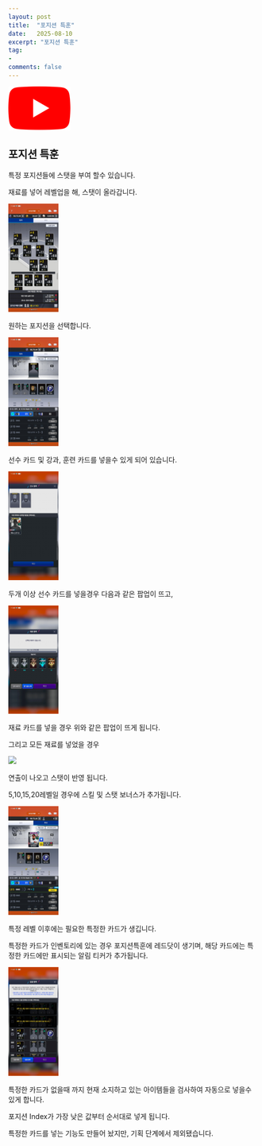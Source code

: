 ```yaml
---
layout: post
title:  "포지션 특훈"
date:   2025-08-10
excerpt: "포지션 특훈"
tag:
-
comments: false
---
```


[![Youtube](../assets/img/project/fortpolio/youtube_icon.png)](https://www.youtube.com/watch?v=9d24yzq-zxM&t=278s)

## 포지션 특훈

특정 포지션들에 스탯을 부여 할수 있습니다.

재료를 넣어 레벨업을 해, 스탯이 올라갑니다.

<img src = "..\assets\img\project\fortpolio\Positiontraining\position_select.jpg" width="20%">

원하는 포지션을 선택합니다.

<img src = "..\assets\img\project\fortpolio\Positiontraining\selected_position.jpg" width="20%">

선수 카드 및 강과, 훈련 카드를 넣을수 있게 되어 있습니다.

<img src = "..\assets\img\project\fortpolio\Positiontraining\popup_insert_player.jpg" width="20%">

두개 이상 선수 카드를 넣을경우 다음과 같은 팝업이 뜨고,

<img src = "..\assets\img\project\fortpolio\Positiontraining\popup_insert_card.jpg" width="20%">

재료 카드를 넣을 경우 위와 같은 팝업이 뜨게 됩니다.

그리고 모든 재료를 넣었을 경우

<img src = "..\assets\img\project\fortpolio\Positiontraining\result.gif" width="20%">

연출이 나오고 스탯이 반영 됩니다.

5,10,15,20레벨일 경우에 스킬 및 스탯 보너스가 추가됩니다.

<img src = "..\assets\img\project\fortpolio\Positiontraining\insert_specific_player.jpg" width="20%">

특정 레벨 이후에는 필요한 특정한 카드가 생깁니다.

특정한 카드가 인벤토리에 있는 경우 포지션특훈에 레드닷이 생기며, 해당 카드에는 특정한 카드에만 표시되는 알림 티커가 추가됩니다.


<img src = "..\assets\img\project\fortpolio\Positiontraining\popup_all_register.jpg" width="20%">

특정한 카드가 없을때 까지 현재 소지하고 있는 아이템들을 검사하여 자동으로 넣을수 있게 합니다.

포지션 Index가 가장 낮은 값부터 순서대로 넣게 됩니다.

특정한 카드를 넣는 기능도 만들어 놨지만, 기획 단계에서 제외됐습니다.